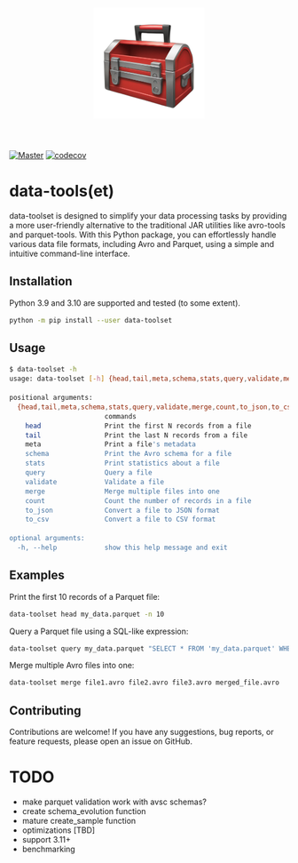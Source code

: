<h1 align="center">
<img src="https://raw.githubusercontent.com/luminousmen/data-toolset/main/branding/logo/logo.png" width="200">
</h1><br>

[![Master](https://github.com/luminousmen/data-toolset/actions/workflows/master.yml/badge.svg?branch=master)](https://github.com/luminousmen/data-toolset/actions/workflows/master.yml)
[![codecov](https://codecov.io/gh/luminousmen/data-toolset/branch/master/graph/badge.svg?token=6V9IPSRCB0)](https://codecov.io/gh/luminousmen/data-toolset)

# data-tools(et)

data-toolset is designed to simplify your data processing tasks by providing a more user-friendly alternative to the traditional JAR utilities like avro-tools and parquet-tools. With this Python package, you can effortlessly handle various data file formats, including Avro and Parquet, using a simple and intuitive command-line interface.

## Installation

Python 3.9 and 3.10 are supported and tested (to some extent).

```bash
python -m pip install --user data-toolset
```

## Usage

```bash
$ data-toolset -h
usage: data-toolset [-h] {head,tail,meta,schema,stats,query,validate,merge,count,to_json,to_csv} ...

positional arguments:
  {head,tail,meta,schema,stats,query,validate,merge,count,to_json,to_csv}
                        commands
    head                Print the first N records from a file
    tail                Print the last N records from a file
    meta                Print a file's metadata
    schema              Print the Avro schema for a file
    stats               Print statistics about a file
    query               Query a file
    validate            Validate a file
    merge               Merge multiple files into one
    count               Count the number of records in a file
    to_json             Convert a file to JSON format
    to_csv              Convert a file to CSV format

optional arguments:
  -h, --help            show this help message and exit
```

## Examples

Print the first 10 records of a Parquet file:

```bash
data-toolset head my_data.parquet -n 10
```

Query a Parquet file using a SQL-like expression:

```bash
data-toolset query my_data.parquet "SELECT * FROM 'my_data.parquet' WHERE age > 25"
```

Merge multiple Avro files into one:

```bash
data-toolset merge file1.avro file2.avro file3.avro merged_file.avro
```

## Contributing

Contributions are welcome! If you have any suggestions, bug reports, or feature requests, please open an issue on GitHub.

# TODO

- make parquet validation work with avsc schemas?
- create schema_evolution function
- mature create_sample function
- optimizations [TBD]
- support 3.11+
- benchmarking